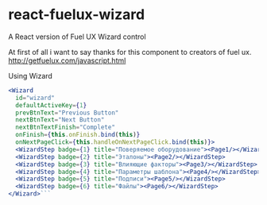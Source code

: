 # react-fuelux-wizard
A React version of Fuel UX Wizard control

At first of all i want to say thanks for this component to creators of fuel ux. 
http://getfuelux.com/javascript.html

Using Wizard

```jsx
<Wizard 
  id="wizard" 
  defaultActiveKey={1}
  prevBtnText="Previous Button"
  nextBtnText="Next Button"
  nextBtnTextFinish="Complete"
  onFinish={this.onFinish.bind(this)}
  onNextPageClick={this.handleOnNextPageClick.bind(this)}>
  <WizardStep badge={1} title="Поверяемое оборудование"><Page1/></WizardStep>
  <WizardStep badge={2} title="Эталоны"><Page2/></WizardStep>
  <WizardStep badge={3} title="Влияющие факторы"><Page3/></WizardStep>
  <WizardStep badge={4} title="Параметры шаблона"><Page4/></WizardStep>
  <WizardStep badge={5} title="Подписи"><Page5/></WizardStep>
  <WizardStep badge={6} title="Файлы"><Page6/></WizardStep>
</Wizard>```
          
